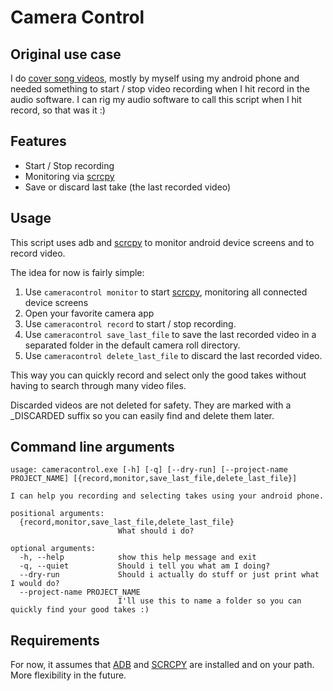 Camera Control
==============

Original use case
-----------------
I do [cover song videos](https://www.youtube.com/playlist?list=PLYIe4iH7ysFKtJKiiv183Y4RTnnFSf3f4), mostly by myself using my android phone and needed something to start / stop video recording when I hit record in the audio software. I can rig my audio software to call this script when I hit record, so that was it :)

Features
--------

* Start / Stop recording
* Monitoring via [scrcpy]
* Save or discard last take (the last recorded video)

Usage
-----

This script uses adb and [scrcpy](https://github.com/Genymobile/scrcpy) to monitor android device screens and to record video.

The idea for now is fairly simple:

1. Use `cameracontrol monitor` to start [scrcpy], monitoring all connected device screens
2. Open your favorite camera app
3. Use `cameracontrol record` to start / stop recording.
4. Use `cameracontrol save_last_file` to save the last recorded video in a separated folder in the default camera roll directory.
5. Use `cameracontrol delete_last_file` to discard the last recorded video.

This way you can quickly record and select only the good takes without having to search through many video files.

Discarded videos are not deleted for safety. They are marked with a _DISCARDED suffix so you can easily find and delete them later.

Command line arguments
----------------------
```
usage: cameracontrol.exe [-h] [-q] [--dry-run] [--project-name PROJECT_NAME] [{record,monitor,save_last_file,delete_last_file}]

I can help you recording and selecting takes using your android phone.

positional arguments:
  {record,monitor,save_last_file,delete_last_file}
                        What should i do?

optional arguments:
  -h, --help            show this help message and exit
  -q, --quiet           Should i tell you what am I doing?
  --dry-run             Should i actually do stuff or just print what I would do?
  --project-name PROJECT_NAME
                        I'll use this to name a folder so you can quickly find your good takes :)
```

Requirements
------------

For now, it assumes that [ADB] and [SCRCPY] are installed and on your path. More flexibility in the future.

[scrcpy]: https://github.com/Genymobile/scrcpy
[ADB]: https://developer.android.com/studio/releases/platform-tools